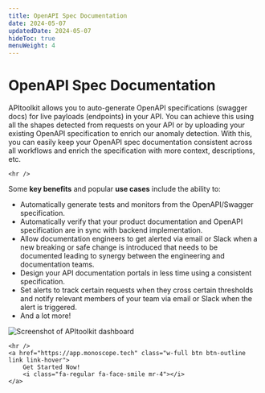 ```yaml
---
title: OpenAPI Spec Documentation
date: 2024-05-07
updatedDate: 2024-05-07
hideToc: true
menuWeight: 4
---
```


# OpenAPI Spec Documentation

APItoolkit allows you to auto-generate OpenAPI specifications (swagger docs) for live payloads (endpoints) in your API. You can achieve this using all the shapes detected from requests on your API or by uploading your existing OpenAPI specification to enrich our anomaly detection. With this, you can easily keep your OpenAPI spec documentation consistent across all workflows and enrich the specification with more context, descriptions, etc.

```=html
<hr />
```

Some **key benefits** and popular **use cases** include the ability to:

- Automatically generate tests and monitors from the OpenAPI/Swagger specification.
- Automatically verify that your product documentation and OpenAPI specification are in sync with backend implementation.
- Allow documentation engineers to get alerted via email or Slack when a new breaking or safe change is introduced that needs to be documented leading to synergy between the engineering and documentation teams.
- Design your API documentation portals in less time using a consistent specification.
- Set alerts to track certain requests when they cross certain thresholds and notify relevant members of your team via email or Slack when the alert is triggered.
- And a lot more!

![Screenshot of APItoolkit dashboard](/docs/dashboard/dashboard-pages/openapi-docs/screen.png)

```=html
<hr />
<a href="https://app.monoscope.tech" class="w-full btn btn-outline link link-hover">
    Get Started Now!
    <i class="fa-regular fa-face-smile mr-4"></i>
</a>
```
